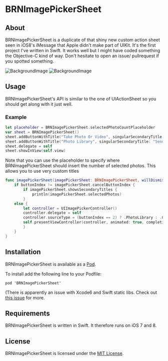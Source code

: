# BRNImagePickerSheet

## About
BRNImagePickerSheet is a duplicate of that shiny new custom action sheet seen in iOS8's iMessage that Apple didn't make part of UIKit. It's the first project I've written in Swift. It works well but I might have coded something the Objective-C kind of way. Don't hesitate to open an issue/ pullrequest if you spotted something.

![BackgroundImage](https://raw.github.com/larcus94/BRNImagePickerSheet/master/Screenshots/BRNImagePickerSheet-about.png) 
![BackgroundImage](https://raw.github.com/larcus94/BRNImagePickerSheet/master/Screenshots/BRNImagePickerSheet-about-selected.png)

## Usage
BRNImagePickerSheet's API is similar to the one of UIActionSheet so you should get along with it just well.

### Example

```swift
let placeholder = BRNImagePickerSheet.selectedPhotoCountPlaceholder
var sheet = BRNImagePickerSheet()
sheet.addButtonWithTitle("Take Photo Or Video", singularSecondaryTitle: "Add Comment", pluralSecondaryTitle: nil)
sheet.addButtonWithTitle("Photo Library", singularSecondaryTitle: "Send \(placeholder) Photo", pluralSecondaryTitle: "Send \(placeholder) Photos")
sheet.delegate = self
sheet.showInView(self.view)
```

Note that you can use the placeholder to specify where BRNImagePickerSheet should insert the number of selected photos. This allows you to use very custom titles

```swift
func imagePickerSheet(imagePickerSheet: BRNImagePickerSheet, willDismissWithButtonIndex buttonIndex: Int) {
    if buttonIndex != imagePickerSheet.cancelButtonIndex {
        if imagePickerSheet.showsSecondaryTitles {
            println(imagePickerSheet.selectedPhotos)
        }
    else {
        let controller = UIImagePickerController()
        controller.delegate = self
        controller.sourceType = (buttonIndex == 2) ? .PhotoLibrary : .Camera
        self.presentViewController(controller, animated: true, completion: nil)
        }
    }
}
```

## Installation

BRNImagePickerSheet is available as a [Pod](http://cocoapods.org).

To install add the following line to your Podfile:

    pod 'BRNImagePickerSheet'

(There is apparently an issue with Xcode6 and Swift static libs. Check out [this issue](https://github.com/CocoaPods/CocoaPods/issues/2226) for more. 

## Requirements
BRNImagePickerSheet is written in Swift. It therefore runs on iOS 7 and 8.

## License
BRNImagePickerSheet is licensed under the [MIT License](http://opensource.org/licenses/mit-license.php). 